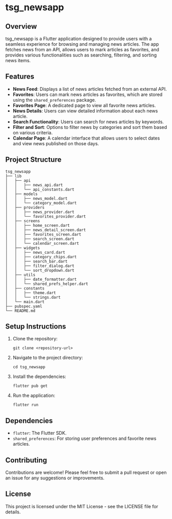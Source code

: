 # tsg_newsapp

## Overview
tsg_newsapp is a Flutter application designed to provide users with a seamless experience for browsing and managing news articles. The app fetches news from an API, allows users to mark articles as favorites, and provides various functionalities such as searching, filtering, and sorting news items.

## Features
- **News Feed**: Displays a list of news articles fetched from an external API.
- **Favorites**: Users can mark news articles as favorites, which are stored using the `shared_preferences` package.
- **Favorites Page**: A dedicated page to view all favorite news articles.
- **News Details**: Users can view detailed information about each news article.
- **Search Functionality**: Users can search for news articles by keywords.
- **Filter and Sort**: Options to filter news by categories and sort them based on various criteria.
- **Calendar Page**: A calendar interface that allows users to select dates and view news published on those days.

## Project Structure
```
tsg_newsapp
├── lib
│   ├── api
│   │   ├── news_api.dart
│   │   └── api_constants.dart
│   ├── models
│   │   ├── news_model.dart
│   │   └── category_model.dart
│   ├── providers
│   │   ├── news_provider.dart
│   │   └── favorites_provider.dart
│   ├── screens
│   │   ├── home_screen.dart
│   │   ├── news_detail_screen.dart
│   │   ├── favorites_screen.dart
│   │   ├── search_screen.dart
│   │   └── calendar_screen.dart
│   ├── widgets
│   │   ├── news_card.dart
│   │   ├── category_chips.dart
│   │   ├── search_bar.dart
│   │   ├── filter_dialog.dart
│   │   └── sort_dropdown.dart
│   ├── utils
│   │   ├── date_formatter.dart
│   │   └── shared_prefs_helper.dart
│   ├── constants
│   │   ├── theme.dart
│   │   └── strings.dart
│   └── main.dart
├── pubspec.yaml
└── README.md
```

## Setup Instructions
1. Clone the repository:
   ```
   git clone <repository-url>
   ```
2. Navigate to the project directory:
   ```
   cd tsg_newsapp
   ```
3. Install the dependencies:
   ```
   flutter pub get
   ```
4. Run the application:
   ```
   flutter run
   ```

## Dependencies
- `flutter`: The Flutter SDK.
- `shared_preferences`: For storing user preferences and favorite news articles.

## Contributing
Contributions are welcome! Please feel free to submit a pull request or open an issue for any suggestions or improvements.

## License
This project is licensed under the MIT License - see the LICENSE file for details.
